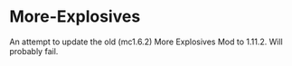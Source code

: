 # More-Explosives
An attempt to update the old (mc1.6.2) More Explosives Mod to 1.11.2. Will probably fail.
